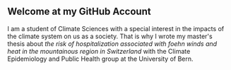 ## Welcome at my GitHub Account

I am a student of Climate Sciences with a special interest in the impacts of the climate system on us as a society. That is why I wrote my master's thesis about *the risk of hospitalization associated with foehn winds and heat in the mountainous region in Switzerland* with the Climate Epidemiology and Public Health group at the University of Bern.



<!--
**tinojona/tinojona** is a ✨ _special_ ✨ repository because its `README.md` (this file) appears on your GitHub profile.

Here are some ideas to get you started:

- 🔭 I’m currently working on ...
- 🌱 I’m currently learning ...
- 👯 I’m looking to collaborate on ...
- 🤔 I’m looking for help with ...
- 💬 Ask me about ...
- 📫 How to reach me: ...
- 😄 Pronouns: ...
- ⚡ Fun fact: ...
-->
